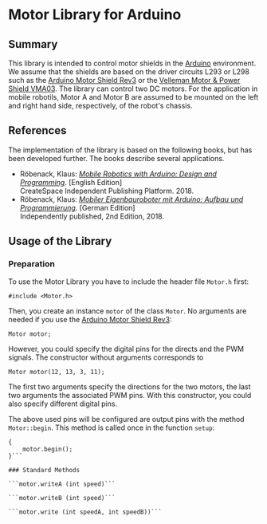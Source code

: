 # Motor Library for Arduino

## Summary

This library is intended to control motor shields in the [Arduino](https://www.arduino.cc) environment. We assume that the shields are based on the driver circuits L293 or L298 such as the [Arduino Motor Shield Rev3](https://store.arduino.cc/arduino-motor-shield-rev3) or the [Velleman Motor & Power Shield VMA03](https://www.velleman.eu/products/view/?id=412538). The library can control two DC motors. For the application in mobile robotils, Motor A and Motor B are assumed to be mounted on the left and right hand side, respectively, of the robot's chassis.

## References

The implementation of the library is based on the following books, but has been developed further. The books describe several applications.

* Röbenack, Klaus: [*Mobile Robotics with Arduino: Design and Programming*](https://www.amazon.de/dp/1726432335). \[English Edition\]  
  CreateSpace Independent Publishing Platform. 2018.
* Röbenack, Klaus: [*Mobiler Eigenbauroboter mit Arduino: Aufbau und Programmierung*](https://www.amazon.de/dp/1730747892). \[German Edition\]  
  Independently published, 2nd Edition, 2018.

## Usage of the Library

### Preparation

To use the Motor Library you have to include the header file ```Motor.h``` first:

```#include <Motor.h>```

Then, you create an instance ```motor``` of the class ```Motor```. No arguments are needed if you use the [Arduino Motor Shield Rev3](https://store.arduino.cc/arduino-motor-shield-rev3):

```Motor motor;```

However, you could specify the digital pins for the directs and the PWM signals. The constructor without arguments corresponds to

```Motor motor(12, 13, 3, 11);```

The first two arguments specify the directions for the two motors, the last two arguments the associated PWM pins. With this constructor, you could also specify different digital pins. 

The above used pins will be configured are output pins with the method ```Motor::begin```. This method is called once in the function ```setup```:

```void setup () 
{
    motor.begin();   
}```

### Standard Methods

```motor.writeA (int speed)```

```motor.writeB (int speed)```

```motor.write (int speedA, int speedB))```


